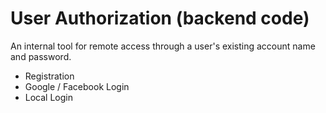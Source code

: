 # User Authorization (backend code)

An internal tool for remote access through a user's existing account name and password.
- Registration
- Google / Facebook Login 
- Local Login
